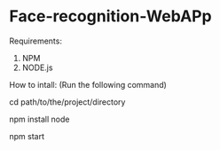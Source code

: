 # Face-recognition-WebAPp

Requirements:
1. NPM
2. NODE.js

How to intall:
(Run the following command)

cd path/to/the/project/directory

npm install node

npm start

